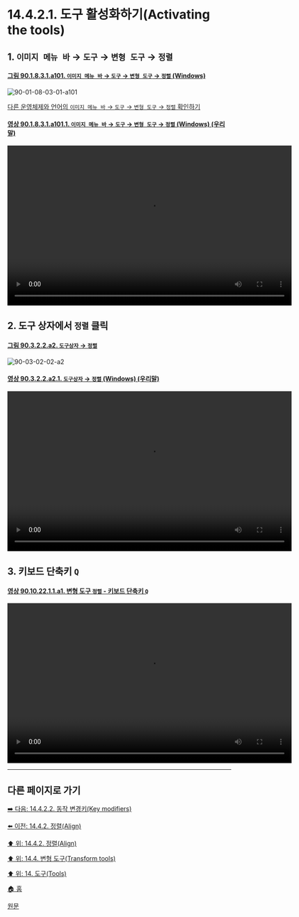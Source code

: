 # 14.4.2.1. 도구 활성화하기(Activating the tools)

<a id="14-04-02-01-s1"></a>

## 1. `이미지 메뉴 바` → `도구` → `변형 도구` → `정렬`

<a id="90-01-08-03-01-a101"></a>

#### [그림 90.1.8.3.1.a101. `이미지 메뉴 바` → `도구` → `변형 도구` → `정렬` (Windows)](./90-01-08-03-01-align.md#90-01-08-03-01-a101)
![90-01-08-03-01-a101](https://github.com/wonder13662/gimp/assets/15767104/a875e6dd-384a-4e15-92f8-b4db4eef3cdf)

[다른 운영체제와 언어의 `이미지 메뉴 바` → `도구` → `변형 도구` → `정렬` 확인하기](./90-01-08-03-01-align.md#90-01-08-03-01-a102)

<a id="90-01-08-03-01-a101-01"></a>

#### [영상 90.1.8.3.1.a101.1. `이미지 메뉴 바` → `도구` → `변형 도구` → `정렬` (Windows) (우리말)](./90-01-08-03-01-align.md#90-01-08-03-01-a101-01)
<video controls="controls" width="640" height="360" src="https://github.com/wonder13662/gimp/assets/15767104/ca6e544e-daa5-46cb-937f-f9c2b6e05bc6"></video>

<a id="14-04-02-01-s2"></a>

## 2. 도구 상자에서 `정렬` 클릭

<a id="90-03-02-02-a2"></a>

#### [그림 90.3.2.2.a2. `도구상자` → `정렬`](./90-03-02-02-alignment.md#90-03-02-02-a2)
![90-03-02-02-a2](https://github.com/wonder13662/gimp/assets/15767104/8d4dc2f9-8480-4ed7-9682-a71e65076e84)

<a id="90-03-02-02-a2-01"></a>

#### [영상 90.3.2.2.a2.1. `도구상자` → `정렬` (Windows) (우리말)](./90-03-02-02-alignment.md#90-03-02-02-a2-01)
<video controls="controls" width="640" height="360" src="https://github.com/wonder13662/gimp/assets/15767104/519915a9-07d2-4e84-b081-3fb72613e54d"></video>

<a id="14-04-02-01-s3"></a>

## 3. 키보드 단축키 `Q`

<a id="90-10-22-01-01-a1"></a>

#### [영상 90.10.22.1.1.a1. 변형 도구 `정렬` - 키보드 단축키 `Q`](./90-10-22-01-01-q.md#90-10-22-01-01-a1)
<video controls="controls" width="640" height="360" src="https://github.com/wonder13662/gimp/assets/15767104/ad250272-9937-411f-8ee0-a82c0209315c"></video>

***

## 다른 페이지로 가기

[➡️ 다음: 14.4.2.2. 동작 변경키(Key modifiers)](./14-04-02-02-key_modifiers.md)

[⬅️ 이전: 14.4.2. 정렬(Align)](./14-04-02-00-align.md)

[⬆️ 위: 14.4.2. 정렬(Align)](./14-04-02-00-align.md)

[⬆️ 위: 14.4. 변형 도구(Transform tools)](./14-04-00-transform-tools.md)

[⬆️ 위: 14. 도구(Tools)](./14-00-tools.md)

[🏠 홈](./00-home.md)

[원문](https://docs.gimp.org/2.10/ko/gimp-tool-align.html#idm14711)